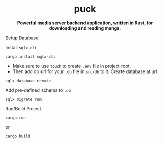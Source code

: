 <h1 align="center">puck</h1>  
<p align="center">  
 <b> Powerful media server backend application, written in Rust, for downloading and reading manga.</b>  
</p>  

Setup Database

Install `sqlx-cli`
```
cargo install sqlx-cli
```

- Make sure to use `touch` to create `.env` file in project root.
- Then add db url for your `.db` file in `src/db` to it.
Create database at url
```
sqlx database create
```
Add pre-defined schema to `.db`
```
sqlx migrate run
```
Run/Build Project
```
cargo run
```
or
```
cargo build
```